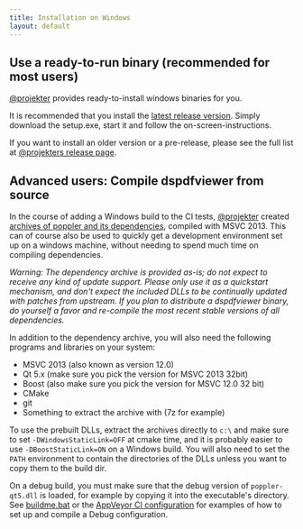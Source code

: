 ```yaml
---
title: Installation on Windows
layout: default
---
```


## Use a ready-to-run binary (recommended for most users)

[@projekter][] provides ready-to-install windows binaries for you.

It is recommended that you install the [latest release version][latest].
Simply download the setup.exe, start it and follow the on-screen-instructions.

If you want to install an older version or a pre-release,
please see the full list at [@projekters release page][].

## Advanced users: Compile dspdfviewer from source

In the course of adding a Windows build to the CI tests,
[@projekter][] created [archives of poppler and its dependencies][deps],
compiled with MSVC 2013.
This can of course also be used to quickly get a development environment set up
on a windows machine, without needing to spend much time on compiling
dependencies.

*Warning: The dependency archive is provided as-is;
do not expect to receive any kind of update support.
Please only use it as a quickstart mechanism,
and don't expect the included DLLs to be continually
updated with patches from upstream.
If you plan to distribute a dspdfviewer binary,
do yourself a favor and re-compile the
most recent stable versions of all dependencies.*

In addition to the dependency archive,
you will also need the following programs and libraries on your system:

* MSVC 2013 (also known as version 12.0)
* Qt 5.x (make sure you pick the version for MSVC 2013 32bit)
* Boost (also make sure you pick the version for MSVC 12.0 32 bit)
* CMake
* git
* Something to extract the archive with (7z for example)

To use the prebuilt DLLs, extract the archives directly to `c:\` and
make sure to set `-DWindowsStaticLink=OFF` at cmake time,
and it is probably easier to use `-DBoostStaticLink=ON` on a Windows build.
You will also need to set the `PATH` environment to contain the directories of the
DLLs unless you want to copy them to the build dir.

On a debug build, you must make sure that the debug version of `poppler-qt5.dll` is loaded,
for example by copying it into the executable's directory.
See [buildme.bat][] or the [AppVeyor CI configuration][appveyor]
for examples of how to set up and compile a Debug configuration.

[@projekter]: https://github.com/projekter
[@projekters release page]: https://github.com/projekter/dspdfviewer/releases
[deps]: https://github.com/projekter/dspdfviewer/releases/tag/v1.14-42-g4acfb31
[buildme.bat]: https://gist.github.com/dannyedel/549e57aa73936d7d7a7f
[appveyor]: https://github.com/dannyedel/dspdfviewer/blob/master/.appveyor.yml
[latest]: https://github.com/projekter/dspdfviewer/releases/latest

